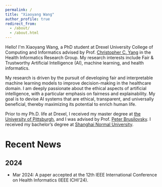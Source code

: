 ```yaml
---
permalink: /
title: "Xiaoyang Wang"
author_profile: true
redirect_from: 
  - /about/
  - /about.html
---
```


Hello! I'm Xiaoyang Wang, a PhD student at Drexel University College of Computing and Informatics advised by Prof. [Christopher C. Yang](https://cci.drexel.edu/faculty/cyang/) in the Health Informatics Research Group. My research interests include Fair & Trustworthy Artificial Intelligence (AI), machine learning, and health informatics.

My research is driven by the pursuit of developing fair and interpretable machine learning models to improve decision-making in the healthcare domain. I am deeply passionate about the ethical aspects of artificial intelligence, with a particular emphasis on fairness and explainability. My goal is to devise AI systems that are ethical, transparent, and universally beneficial, thereby maximizing its potential to enrich human life.

Prior to my Ph.D. life at Drexel, I received my master degree at [the University of Pittsburgh](https://www.pitt.edu/), and I was advised by Prof. [Peter Brusilovsky](https://www.sci.pitt.edu/people/peter-brusilovsky). I received my bachelor’s degree at [Shanghai Normal University](https://shnu.edu.cn/).


Recent News
======
2024
------
- Mar 2024: A paper accepted at the 12th IEEE International Conference on Health Informatics (IEEE ICHI'24).

